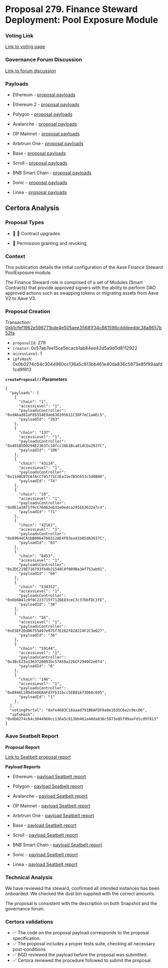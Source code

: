 # Proposal 279. Finance Steward Deployment: Pool Exposure Module

### Voting Link
[Link to voting page](https://vote.onaave.com/proposal/?proposalId=279)

### Governance Forum Discussion
[Link to forum discussion](https://governance.aave.com/t/arfc-aave-finance-steward-deployment/21495)

### Payloads

* Ethereum - [proposal payloads](https://etherscan.io/address/0xB74a044c269D92a8a9C35D5B2828a1744F97B732)

* Ethereum 2 - [proposal payloads](https://etherscan.io/address/0x3136DB2A0838119A41259224Aac51077E100FF78)

* Polygon - [proposal payloads](https://polygonscan.com/address/0xD3026f4fEb52Ff83Fd69BDF380b80e473cA80496)

* Avalanche - [proposal payloads](https://snowtrace.io/address/0xB0C6777bc6d14294E907868c061518cB44133597)

* OP Mainnet - [proposal payloads](https://optimistic.etherscan.io/address/0xB5c3C7209BD6A7c1AA80570ADA53A66F20948483)

* Arbitrum One - [proposal payloads](https://arbiscan.io/address/0x82e5C99997d6f028293442759bB5DbEf67Be9114)

* Base - [proposal payloads](https://basescan.org/address/0x156db3F414a2Ef40074a486425C0bE1928C4b724)

* Scroll - [proposal payloads](https://scrollscan.com/address/0x96612bB562B8815f46172FF1B80Df7370552AdCe)

* BNB Smart Chain - [proposal payloads](https://bscscan.com/address/0x2eCa30f3313567cBe79814882003adf1a07Bd168)

* Sonic - [proposal payloads](https://sonicscan.org//address/0x4f2B2Dc67C2E0C9B33b91d83108BA318D399dD9b)

* Linea - [proposal payloads](https://lineascan.build//0xB7FaE3122bB58DEbFd06130ddf74ca97c32583B0)



## Certora Analysis

### Proposal Types
* :scroll: :small_red_triangle: Contract upgrades

* :handshake: Permission granting and revoking


### Context
This publication details the initial configuration of the Aave Finance Steward PoolExposure module.

The Finance Steward role is comprised of a set of Modules (Smart Contracts) that provide approved signers with the ability to perform DAO approved actions such as swapping tokens or migrating assets from Aave V2 to Aave V3.

### Proposal Creation
Transaction: [0xb1cfef1962e598771bde4e505aee35681f34c861596cdddeeddc38a8657b52fa](https://etherscan.io/tx/0xb1cfef1962e598771bde4e505aee35681f34c861596cdddeeddc38a8657b52fa)
- `proposalId`: 279
- `creator`: 0x57ab7ee15ce5ecacb1ab84ee42d5a9d0d8112922
- `accessLevel`: 1
- `ipfsHash`: 0x0b0274c64c3044960cc136a5c813bb461e40da836c5873e85f99aafd1cd9f813

**`createProposal()` Parameters**
```
{
  "payloads": [ 
    { 
      "chain": "1", 
      "accessLevel": "1", 
      "payloadsController": "0xdAbad81aF85554E9ae636395611C58F7eC1aAEc5", 
      "payloadId": "263" 
    }, 
    { 
      "chain": "137", 
      "accessLevel": "1", 
      "payloadsController": "0x401B5D0294E23637c18fcc38b1Bca814CDa2637C", 
      "payloadId": "106" 
    }, 
    { 
      "chain": "43114", 
      "accessLevel": "1", 
      "payloadsController": "0x1140CB7CAfAcC745771C2Ea31e7B5C653c5d0B80", 
      "payloadId": "74" 
    }, 
    { 
      "chain": "10", 
      "accessLevel": "1", 
      "payloadsController": "0x0E1a3Af1f9cC76A62eD31eDedca291E63632e7c4", 
      "payloadId": "71" 
    }, 
    { 
      "chain": "42161", 
      "accessLevel": "1", 
      "payloadsController": "0x89644CA1bB8064760312AE4F03ea41b05dA3637C", 
      "payloadId": "83" 
    }, 
    { 
      "chain": "8453", 
      "accessLevel": "1", 
      "payloadsController": "0x2DC219E716793fb4b21548C0f009Ba3Af753ab01", 
      "payloadId": "64" 
    }, 
    { 
      "chain": "534352", 
      "accessLevel": "1", 
      "payloadsController": "0x6b6B41c0f8C223715f712BE83ceC3c37bbfDC3fE", 
      "payloadId": "38" 
    }, 
    { 
      "chain": "56", 
      "accessLevel": "1", 
      "payloadsController": "0xE5EF2Dd06755A97e975f7E282f828224F2C3e627", 
      "payloadId": "36" 
    }, 
    { 
      "chain": "59144", 
      "accessLevel": "1", 
      "payloadsController": "0x3BcE23a1363728091bc57A58a226CF2940C2e074", 
      "payloadId": "6" 
    }, 
    { 
      "chain": "146", 
      "accessLevel": "1", 
      "payloadsController": "0x0846C28Dd54DEA4Fd7Fb31bcc5EB81673D68c695", 
      "payloadId": "1" 
    }, 
  ], 
  "votingPortal": "0xFe4683C18aaad791B6AFDF0a8e1Ed5C6e2c9ecD6", 
  "ipfsHash": "0x0b0274c64c3044960cc136a5c813bb461e40da836c5873e85f99aafd1cd9f813" 
}
```

### Aave Seatbelt Report
**Proposal Report**

[Link to Seatbelt proposal report](https://github.com/bgd-labs/seatbelt-gov-v3/blob/main/reports/proposals/279.md)

**Payload Reports**

* Ethereum - [payload Seatbelt report](https://github.com/bgd-labs/seatbelt-gov-v3/blob/main/reports/payloads/1/0xdAbad81aF85554E9ae636395611C58F7eC1aAEc5/263.md)

* Polygon - [payload Seatbelt report](https://github.com/bgd-labs/seatbelt-gov-v3/blob/main/reports/payloads/137/0x401B5D0294E23637c18fcc38b1Bca814CDa2637C/106.md)

* Avalanche - [payload Seatbelt report](https://github.com/bgd-labs/seatbelt-gov-v3/blob/main/reports/payloads/43114/0x1140CB7CAfAcC745771C2Ea31e7B5C653c5d0B80/74.md)

* OP Mainnet - [payload Seatbelt report](https://github.com/bgd-labs/seatbelt-gov-v3/blob/main/reports/payloads/10/0x0E1a3Af1f9cC76A62eD31eDedca291E63632e7c4/71.md)

* Arbitrum One - [payload Seatbelt report](https://github.com/bgd-labs/seatbelt-gov-v3/blob/main/reports/payloads/42161/0x89644CA1bB8064760312AE4F03ea41b05dA3637C/83.md)

* Base - [payload Seatbelt report](https://github.com/bgd-labs/seatbelt-gov-v3/blob/main/reports/payloads/8453/0x2DC219E716793fb4b21548C0f009Ba3Af753ab01/64.md)

* Scroll - [payload Seatbelt report](https://github.com/bgd-labs/seatbelt-gov-v3/blob/main/reports/payloads/534352/0x6b6B41c0f8C223715f712BE83ceC3c37bbfDC3fE/38.md)

* BNB Smart Chain - [payload Seatbelt report](https://github.com/bgd-labs/seatbelt-gov-v3/blob/main/reports/payloads/56/0xE5EF2Dd06755A97e975f7E282f828224F2C3e627/36.md)

* Sonic - [payload Seatbelt report](https://github.com/bgd-labs/seatbelt-gov-v3/blob/main/reports/payloads/146/0x0846C28Dd54DEA4Fd7Fb31bcc5EB81673D68c695/1.md)

* Linea - [payload Seatbelt report](https://github.com/bgd-labs/seatbelt-gov-v3/blob/main/reports/payloads/59144/0x3BcE23a1363728091bc57A58a226CF2940C2e074/6.md)


### Technical Analysis
We have reviewed the steward, confirmed all intended instances has been onboarded. We checked the dust bin supplied with the correct amounts.

The proposal is consistent with the description on both Snapshot and the governance forum.

### Certora validations
* :white_check_mark: The code on the proposal payload corresponds to the proposal specification.
* :white_check_mark: The proposal includes a proper tests suite, checking all necessary post-conditions.
* :white_check_mark: BGD reviewed the payload before the proposal was submitted.
* :white_check_mark: Certora reviewed the procedure followed to submit the proposal.